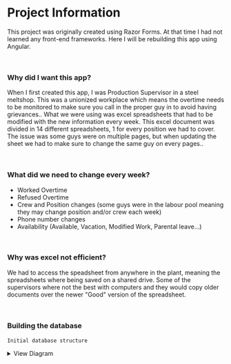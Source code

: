 # Project Information

This project was originally created using Razor Forms. At that time I had not learned any front-end frameworks. Here I will be rebuilding this app using Angular.

<br/>

### Why did I want this app?

When I first created this app, I was Production Supervisor in a steel meltshop. This was a unionized workplace which means the overtime needs to be monitored to make sure you call in the proper guy in to avoid having grievances.. What we were using was excel spreadsheets that had to be modified with the new information every week. This excel document was divided in 14 different spreadsheets, 1 for every position we had to cover. The issue was some guys were on multiple pages, but when updating the sheet we had to make sure to change the same guy on every pages.. 

<br/>

### What did we need to change every week?

- Worked Overtime
- Refused Overtime
- Crew and Position changes (some guys were in the labour pool meaning they may change position and/or crew each week)
- Phone number changes
- Availability (Available, Vacation, Modified Work, Parental leave...)

<br />

### Why was excel not efficient?

We had to access the speadsheet from anywhere in the plant, meaning the spreadsheets where being saved on a shared drive. Some of the supervisors where not the best with computers and they would copy older documents over the newer "Good" version of the spreadsheet.

<br />

### Building the database

```
Initial database structure
```

<details>
  <summary>View Diagram</summary>

  !['screenshot description'](./img/InitialEmployeesDb.png)
</details>

